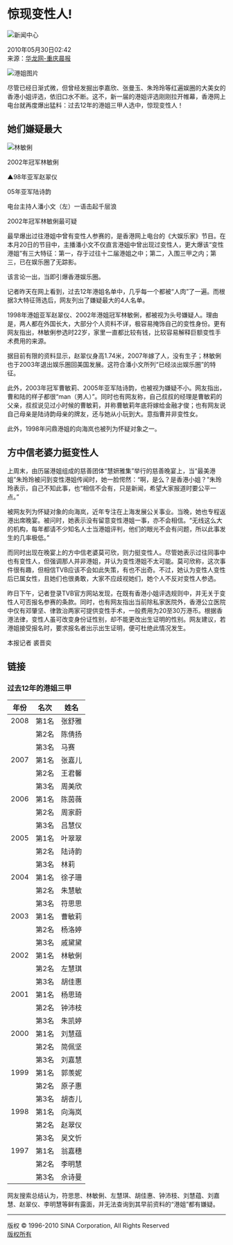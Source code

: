# 惊现变性人!

![新闻中心](http://i0.sinaimg.cn/home/deco/2009/0330/con_logo_news.gif)

2010年05月30日02:42  
来源：[华龙网-重庆晨报](http://www.cqcb.com/)

![港姐图片](http://i1.sinaimg.cn/dy/31/U868P1T31D161F479DT20051129052058_s.jpg)

尽管已经日渐式微，但曾经发掘出李嘉欣、张曼玉、朱玲玲等红遍娱圈的大美女的香港小姐评选，依旧口水不断。这不，新一届的港姐评选刚刚拉开帷幕，香港网上电台就再度爆出猛料：过去12年的港姐三甲人选中，惊现变性人！

## 她们嫌疑最大

![林敏俐](http://i1.sinaimg.cn/dy/31/U868P1T31D161F479DT20051129052058_s.jpg)

2002年冠军林敏俐

▲98年亚军赵翠仪  

05年亚军陆诗韵  

电台主持人潘小文（左）一语击起千层浪  

2002年冠军林敏俐最可疑  

最早爆出过往港姐中曾有变性人参赛的，是香港网上电台的《大娱乐家》节目。在本月20日的节目中，主播潘小文不仅直言港姐中曾出现过变性人，更大爆该“变性港姐”有三大特征：第一，存于过往十二届港姐之中；第二，入围三甲之内；第三，已在娱乐圈了无踪影。

该言论一出，当即引爆香港娱乐圈。

记者昨天在网上看到，过去12年港姐名单中，几乎每一个都被“人肉”了一遍。而根据3大特征筛选后，网友列出了嫌疑最大的4人名单。

1998年港姐亚军赵翠仪、2002年港姐冠军林敏俐，都被视为头号嫌疑人。理由是，两人都在外国长大，大部分个人资料不详，极容易掩饰自己的变性身份。更有网友指出，林敏俐参选时22岁，家里一直都比较有钱，比较容易解释巨额变性手术费用的来源。

据目前有限的资料显示，赵翠仪身高1.74米，2007年嫁了人，没有生子；林敏俐也于2003年退出娱乐圈回美国发展。这符合潘小文所列“已经淡出娱乐圈”的特征。

此外，2003年冠军曹敏莉、2005年亚军陆诗韵，也被视为嫌疑不小。网友指出，曹和陆的样子都很“man（男人）”。同时也有网友称，自己叔叔的经理是曹敏莉的父亲，叔叔说见过小时候的曹敏莉，并称曹敏莉年底将嫁给金融才俊；也有网友说自己母亲是陆诗韵母亲的牌友，还与她从小玩到大。意指曹并非变性女。

此外，1998年问鼎港姐的向海岚也被列为怀疑对象之一。

## 方中信老婆力挺变性人

上周末，由历届港姐组成的慈善团体“慧妍雅集”举行的慈善晚宴上，当“最美港姐”朱玲玲被问到变性港姐传闻时，她一脸愕然：“啊，是么？是香港小姐？”朱玲玲表示，自己不知此事，也“相信不会有，只是新闻，希望大家报道时要公平一点。”

被网友列为怀疑对象的向海岚，近年专注在上海发展公关事业。当晚，她也专程返港出席晚宴。被问时，她表示没有留意变性港姐一事，亦不会相信。“无线这么大的机构，每年都请不少知名人士当港姐评判，他们的眼光不会有问题，所以此事发生的几率极低。”

而同时出现在晚宴上的方中信老婆莫可欣，则力挺变性人。尽管她表示过往同事中也有变性人，但强调那人并非港姐，并认为变性港姐不太可能。莫可欣称，这次事件很有趣，但相信TVB应该不会如此失策，有也不出奇。不过，她认为变性人变性后已属女性，且她们也很勇敢，大家不应歧视她们，她个人不反对变性人参选。

昨日下午，记者登录TVB官方网站发现，在既有香港小姐评选规则中，并无关于变性人可否报名参赛的条款。同时，也有网友指出当前除私家医院外，香港公立医院中仅有邓肇坚、律敦治两家可提供变性手术，一般费用为20至30万港币。根据香港法律，变性人虽可改变身份证性别，却不能更改出生证明的性别。网友建议，若港姐接受报名时，要求报名者出示出生证明，便可杜绝此情况发生。

本报记者 裘晋奕

## 链接

### 过去12年的港姐三甲

| 年份 | 名次     | 姓名                      |
| ---- | -------- | ------------------------- |
| 2008 | 第1名   | 张舒雅                     |
|      | 第2名   | 陈倩扬                     |
|      | 第3名   | 马赛                       |
| 2007 | 第1名   | 张嘉儿                     |
|      | 第2名   | 王君馨                     |
|      | 第3名   | 周美欣                     |
| 2006 | 第1名   | 陈茵薇                     |
|      | 第2名   | 周家蔚                     |
|      | 第3名   | 吕慧仪                     |
| 2005 | 第1名   | 叶翠翠                     |
|      | 第2名   | 陆诗韵                     |
|      | 第3名   | 林莉                       |
| 2004 | 第1名   | 徐子珊                     |
|      | 第2名   | 朱慧敏                     |
|      | 第3名   | 符思思                     |
| 2003 | 第1名   | 曹敏莉                     |
|      | 第2名   | 杨洛婷                     |
|      | 第3名   | 戚黛黛                     |
| 2002 | 第1名   | 林敏俐                     |
|      | 第2名   | 左慧琪                     |
|      | 第3名   | 胡佳惠                     |
| 2001 | 第1名   | 杨思琦                     |
|      | 第2名   | 钟沛枝                     |
|      | 第3名   | 朱凯婷                     |
| 2000 | 第1名   | 刘慧蕴                     |
|      | 第2名   | 简佩坚                     |
|      | 第3名   | 刘嘉慧                     |
| 1999 | 第1名   | 郭羡妮                     |
|      | 第2名   | 原子惠                     |
|      | 第3名   | 胡杏儿                     |
| 1998 | 第1名   | 向海岚                     |
|      | 第2名   | 赵翠仪                     |
|      | 第3名   | 吴文忻                     |
| 1997 | 第1名   | 翁嘉穗                     |
|      | 第2名   | 李明慧                     |
|      | 第3名   | 佘诗曼                     |

网友搜索总结认为，符思思、林敏俐、左慧琪、胡佳惠、钟沛枝、刘慧蕴、刘嘉慧、赵翠仪、李明慧等鲜有露面，并无法查询到其早前资料的“港姐”都有嫌疑。

---

版权 © 1996-2010 SINA Corporation, All Rights Reserved  
[版权所有](http://www.sina.com.cn/intro/copyright.shtml)